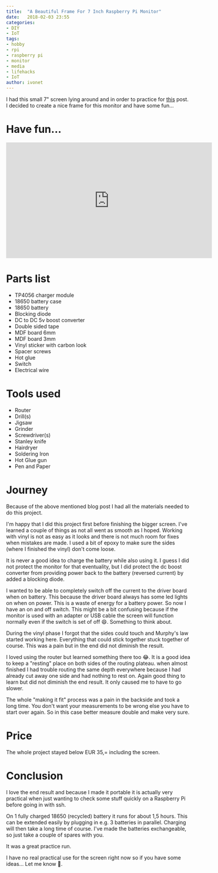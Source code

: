 ```yaml
---
title:  "A Beautiful Frame For 7 Inch Raspberry Pi Monitor"
date:   2018-02-03 23:55
categories:
- DIY
- IoT
tags:
- hobby
- rpi
- raspberry pi
- monitor
- media
- lifehacks
- IoT
author: ivonet
---
```



I had this small 7" screen lying around and in order to practice for [this](http://ivo2u.nl/5p) post.
I decided to create a nice frame for this monitor and have some fun...

<!-- more -->

# Have fun...


<iframe width="560" height="315" src="https://www.youtube.com/embed/d78ytZJnwJY" frameborder="0" allow="autoplay; encrypted-media" allowfullscreen></iframe>

# Parts list

* TP4056 charger module
* 18650 battery case
* 18650 battery
* Blocking diode
* DC to DC 5v boost converter
* Double sided tape
* MDF board 6mm
* MDF board 3mm
* Vinyl sticker with carbon look
* Spacer screws
* Hot glue
* Switch
* Electrical wire

# Tools used

* Router
* Drill(s)
* Jigsaw
* Grinder
* Screwdriver(s)
* Stanley knife
* Hairdryer
* Soldering Iron
* Hot Glue gun
* Pen and Paper

# Journey

Because of the above mentioned blog post I had all the materials needed to do this project.

I'm happy that I did this project first before finishing the bigger screen. I've learned a couple of things as not
all went as smooth as I hoped. Working with vinyl is not as easy as it looks and there is not much room for fixes when mistakes
are made. I used a bit of epoxy to make sure the sides (where I finished the vinyl) don't come loose.

It is never a good idea to charge the battery while also using it. I guess I did not protect the monitor for that eventuality,
but I did protect the dc boost converter from providing power back to the battery (reversed current) by added a blocking diode.

I wanted to be able to completely switch off the current to the driver board when on battery. This because the driver board
always has some led lights on when on power. This is a waste of energy for a battery power. So now I have an on and off switch.
This might be a bit confusing because if the monitor is used with an adapter or USB cable the screen will function normally
even if the switch is set of off 😄. Something to think about.

During the vinyl phase I forgot that the sides could touch and Murphy's law started working here. Everything that could stick
together stuck together of course. This was a pain but in the end did not diminish the result.

I loved using the router but learned something there too 😂. It is a good idea to keep a "resting" place on both sides of the
routing plateau. when almost finished I had trouble routing the same depth everywhere because I had already cut away one side
and had nothing to rest on. Again good thing to learn but did not diminish the end result. It only caused me to have to go slower.

The whole "making it fit" process was a pain in the backside and took a long time. You don't want your measurements to be wrong
else you have to start over again. So in this case better measure double and make very sure. 
 

# Price

The whole project stayed below EUR 35,= including the screen.

# Conclusion

I love the end result and because I made it portable it is actually very practical when just wanting to check some stuff quickly
on a Raspberry Pi before going in with ssh. 

On 1 fully charged 18650 (recycled) battery it runs for about 1,5 hours. This can be extended easily by plugging in e.g. 3 batteries
in parallel. Charging will then take a long time of course. I've made the batteries exchangeable, so just take a couple of spares
with you.

It was a great practice run.

I have no real practical use for the screen right now so if you have some ideas... 
Let me know 🖖. 

        
